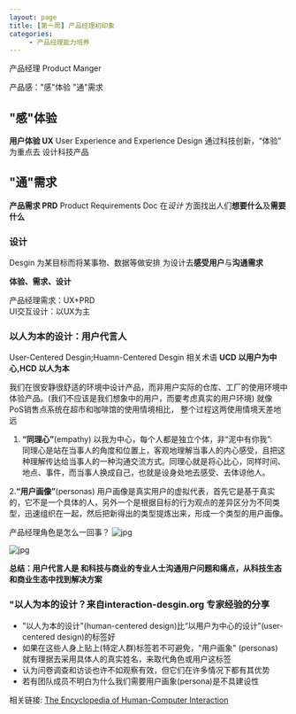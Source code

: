 ```yaml
---
layout: page
title: [第一周] 产品经理初印象
categories:
     - 产品经理能力培养
---
```

产品经理 Product Manger

产品感："感"体验 "通"需求

## "感"体验
**用户体验 UX** 
User Experience and Experience Design
通过科技创新，“体验” 为重点去 设计科技产品

## "通"需求

**产品需求 PRD**
Product Requirements Doc
在*设计* 方面找出人们**想要什么**及**需要什么**

### 设计
Desgin 为某目标而将某事物、数据等做安排
为设计去**感受用户**与**沟通需求**

**体验、需求、设计**

产品经理需求：UX+PRD  
UI交互设计：以UX为主 

### 以人为本的设计：用户代言人
User-Centered Desgin;Huamn-Centered Desgin
相关术语 **UCD 以用户为中心,HCD 以人为本**

我们在很安静很舒适的环境中设计产品，而非用户实际的仓库、工厂的使用环境中体验产品。(我们不应该是我们想象中的用户，而要考虑真实的用户环境)
就像 PoS销售点系统在超市和咖啡馆的使用情境相比， 整个过程这两使用情境天差地远

1. **“同理心”**(empathy)
以我为中心，每个人都是独立个体，非“泥中有你我”:　同理心是站在当事人的角度和位置上，客观地理解当事人的内心感受，且把这种理解传达给当事人的一种沟通交流方式。同理心就是将心比心，同样时间、地点、事件，而当事人换成自己，也就是设身处地去感受、去体谅他人。

2.**“用户画像”**(personas)
用户画像是真实用户的虚拟代表，首先它是基于真实的，它不是一个具体的人，另外一个是根据目标的行为观点的差异区分为不同类型，迅速组织在一起，然后把新得出的类型提炼出来，形成一个类型的用户画像。

 产品经理角色是怎么一回事？
![jpg](/he1mo/assets/images/PM_Roles.png)

![jpg](/he1mo/assets/images/PM_ability.png)
 
 
**总结：用户代言人是 和科技与商业的专业人士沟通用户问题和痛点，从科技生态和商业生态中找到解决方案**

### "以人为本的设计？来自interaction-desgin.org 专家经验的分享 

 * "以人为本的设计"(human-centered design)比“以用户为中心的设计”(user-centered design)的标签好
 * 如果在这些人身上贴上(特定人群)标签若不可避免，"用户画象" (personas) 就有理据去采用具体人的真实姓名，来取代角色或用户这标签
 * 认为问卷调查和访谈也许不如观察有效，但它们在许多情况下都有其优势
 * 若有团队成员不明白为什么我们需要用户画象(persona)是不具建设性


相关链接:
[The Encyclopedia of Human-Computer Interaction][2] 


  [1]: https://www.liepin.com/zhaopin/?d_sfrom=search_fp_nvbar&init=1
  [2]: https://www.interaction-design.org/literature/book/the-encyclopedia-of-human-computer-interaction-2nd-ed
